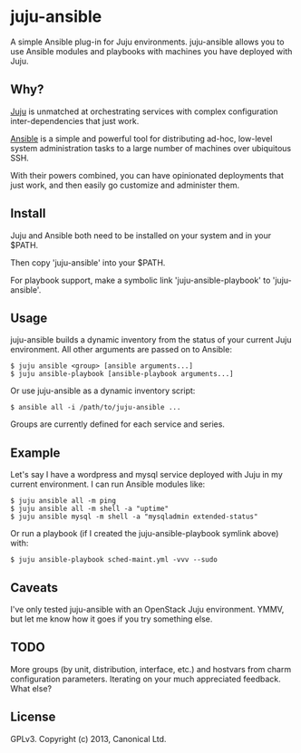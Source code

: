 juju-ansible
============
A simple Ansible plug-in for Juju environments. juju-ansible allows you to use Ansible modules and playbooks with machines you have deployed with Juju.

Why?
----
[Juju](https://juju.ubuntu.com) is unmatched at orchestrating services with complex configuration inter-dependencies that just work.

[Ansible](http://www.ansibleworks.com/docs) is a simple and powerful tool for distributing ad-hoc, low-level system administration tasks to a large number of machines over ubiquitous SSH.

With their powers combined, you can have opinionated deployments that just work, and then easily go customize and administer them.

Install
-------
Juju and Ansible both need to be installed on your system and in your $PATH.

Then copy 'juju-ansible' into your $PATH.

For playbook support, make a symbolic link 'juju-ansible-playbook' to 'juju-ansible'.

Usage
-----
juju-ansible builds a dynamic inventory from the status of your current Juju environment. All other arguments are passed on to Ansible:

    $ juju ansible <group> [ansible arguments...]
    $ juju ansible-playbook [ansible-playbook arguments...]

Or use juju-ansible as a dynamic inventory script:

	$ ansible all -i /path/to/juju-ansible ...

Groups are currently defined for each service and series.

Example
-------
Let's say I have a wordpress and mysql service deployed with Juju in my current environment. I can run Ansible modules like:

    $ juju ansible all -m ping
    $ juju ansible all -m shell -a "uptime"
    $ juju ansible mysql -m shell -a "mysqladmin extended-status"

Or run a playbook (if I created the juju-ansible-playbook symlink above) with:

    $ juju ansible-playbook sched-maint.yml -vvv --sudo

Caveats
-------
I've only tested juju-ansible with an OpenStack Juju environment. YMMV, but let me know how it goes if you try something else.

TODO
----
More groups (by unit, distribution, interface, etc.) and hostvars from charm configuration parameters. Iterating on your much appreciated feedback. What else?

License
-------
GPLv3. Copyright (c) 2013, Canonical Ltd.
